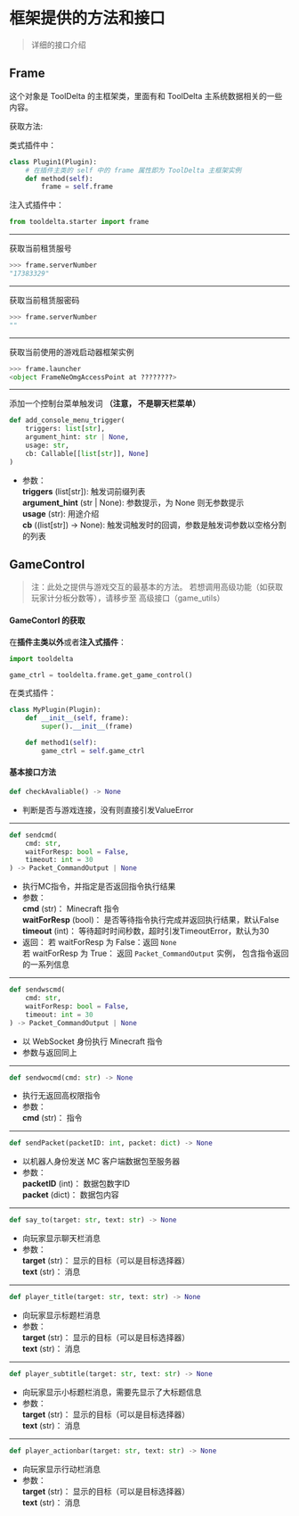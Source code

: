 # 框架提供的方法和接口

> 详细的接口介绍


## Frame

这个对象是 ToolDelta 的主框架类，里面有和 ToolDelta 主系统数据相关的一些内容。

获取方法: 

类式插件中：
```python
class Plugin1(Plugin):
    # 在插件主类的 self 中的 frame 属性即为 ToolDelta 主框架实例
    def method(self):
        frame = self.frame
```

注入式插件中：
```python
from tooldelta.starter import frame
```

---

获取当前租赁服号
```python
>>> frame.serverNumber
"17383329"
```

---

获取当前租赁服密码
```python
>>> frame.serverNumber
""
```

---

获取当前使用的游戏启动器框架实例
```python
>>> frame.launcher
<object FrameNeOmgAccessPoint at ????????>
```

---

添加一个控制台菜单触发词 **（注意， 不是聊天栏菜单）**
```python
def add_console_menu_trigger(
    triggers: list[str],
    argument_hint: str | None,
    usage: str,
    cb: Callable[[list[str]], None]
)
```

- 参数：  
**triggers** (list[str]): 触发词前缀列表  
**argument_hint** (str | None): 参数提示，为 None 则无参数提示  
**usage** (str): 用途介绍  
**cb** ((list[str]) -> None): 触发词触发时的回调，参数是触发词参数以空格分割的列表


## GameControl

> 注：此处之提供与游戏交互的最基本的方法。
> 若想调用高级功能（如获取玩家计分板分数等），请移步至 高级接口（game_utils）

#### GameContorl 的获取
在**插件主类以外**或者**注入式插件**：
```python
import tooldelta

game_ctrl = tooldelta.frame.get_game_control()
```
在类式插件：
```python
class MyPlugin(Plugin):
    def __init__(self, frame):
        super().__init__(frame)

    def method1(self):
        game_ctrl = self.game_ctrl
```

#### 基本接口方法

```python
def checkAvaliable() -> None
```
- 判断是否与游戏连接，没有则直接引发ValueError

---

```python
def sendcmd(
    cmd: str,
    waitForResp: bool = False,
    timeout: int = 30
) -> Packet_CommandOutput | None
```
  - 执行MC指令，并指定是否返回指令执行结果
  - 参数：  
  **cmd** (str)： Minecraft 指令  
  **waitForResp** (bool)： 是否等待指令执行完成并返回执行结果，默认False  
  **timeout** (int)： 等待超时时间秒数，超时引发TimeoutError，默认为30
  - 返回：
  若 waitForResp 为 False：返回 `None`   
  若 waitForResp 为 True： 返回 `Packet_CommandOutput` 实例， 包含指令返回的一系列信息

---

```python
def sendwscmd(
    cmd: str,
    waitForResp: bool = False,
    timeout: int = 30
) -> Packet_CommandOutput | None
```
  - 以 WebSocket 身份执行 Minecraft 指令
  - 参数与返回同上

---

```python
def sendwocmd(cmd: str) -> None
```
  - 执行无返回高权限指令
  - 参数：  
  **cmd** (str)： 指令

---

```python
def sendPacket(packetID: int, packet: dict) -> None
```
  - 以机器人身份发送 MC 客户端数据包至服务器
  - 参数：  
  **packetID** (int)： 数据包数字ID  
  **packet** (dict)： 数据包内容

---

```python
def say_to(target: str, text: str) -> None
```
  - 向玩家显示聊天栏消息
  - 参数：  
  **target** (str)： 显示的目标（可以是目标选择器）  
  **text** (str)： 消息

---

```python
def player_title(target: str, text: str) -> None
```
  - 向玩家显示标题栏消息
  - 参数：  
  **target** (str)： 显示的目标（可以是目标选择器）  
  **text** (str)： 消息

---

```python
def player_subtitle(target: str, text: str) -> None
```
  - 向玩家显示小标题栏消息，需要先显示了大标题信息
  - 参数：  
  **target** (str)： 显示的目标（可以是目标选择器）  
  **text** (str)： 消息

---

```python
def player_actionbar(target: str, text: str) -> None
```
  - 向玩家显示行动栏消息
  - 参数：  
  **target** (str)： 显示的目标（可以是目标选择器）  
  **text** (str)： 消息
